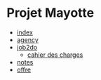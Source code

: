 
<main>

# Projet Mayotte

- [index](./index.html)
- [agency](./agency.html)
- [job2do](./job2do.html)
    * [cahier des charges](./cahier_des_charges.html)
- [notes](./notes.html)
- [offre](./offre.html)

</main>

